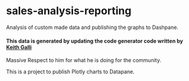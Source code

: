 # sales-analysis-reporting

Analysis of custom made data and publishing the graphs to Dashpane.

#### This data is generated by updating the code generator code written by [Keith Galli](https://github.com/KeithGalli)
Massive Respect to him for what he is doing for the community. 

This is a project to publish Plotly charts to Datapane. 
